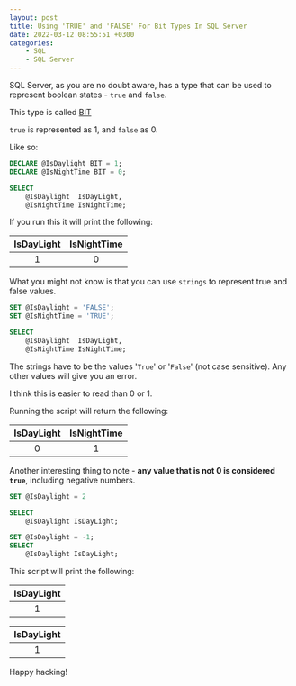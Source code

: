```yaml
---
layout: post
title: Using 'TRUE' and 'FALSE' For Bit Types In SQL Server
date: 2022-03-12 08:55:51 +0300
categories:
    - SQL
    - SQL Server
---
```

SQL Server, as you are no doubt aware, has a type that can be used to represent boolean states - `true` and `false`.

This type is called [BIT](https://docs.microsoft.com/en-us/sql/t-sql/data-types/bit-transact-sql?view=sql-server-ver15)

`true` is represented as 1, and `false` as 0.

Like so:

```sql
DECLARE @IsDaylight BIT = 1;
DECLARE @IsNightTime BIT = 0;

SELECT
    @IsDaylight  IsDayLight,
    @IsNightTime IsNightTime;
```

If you run this it will print the following:

| IsDayLight    | IsNightTime |
|:---------------:|:----------------:|
| 1 | 0 |

What you might not know is that you can use `strings` to represent true and false values.

```sql
SET @IsDaylight = 'FALSE';
SET @IsNightTime = 'TRUE';

SELECT
    @IsDaylight  IsDayLight,
    @IsNightTime IsNightTime;
```

The strings have to be the values '`True`' or '`False`' (not case sensitive). Any other values will give you an error.

I think this is easier to read than 0 or 1.

Running the script will return the following:

| IsDayLight    | IsNightTime |
|:---------------:|:----------------:|
| 0 | 1 |

Another interesting thing to note - **any value that is not 0 is considered `true`**, including negative numbers.

```sql
SET @IsDaylight = 2

SELECT
    @IsDaylight IsDayLight;

SET @IsDaylight = -1;
SELECT
    @IsDaylight IsDayLight;
```

This script will print the following:

| IsDayLight    |
|:---------------:|
| 1 |


| IsDayLight    |
|:---------------:|
| 1 |

Happy hacking!
